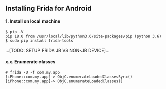 ## Installing Frida for Android


#### 1. Install on local machine
```
$ pip -V
pip 18.0 from /usr/local/lib/python3.6/site-packages/pip (python 3.6)
$ sudo pip install frida-tools
```

...[TODO: SETUP FRIDA JB VS NON-JB DEVICE]...

#### x.x. Enumerate classes
```
# frida -U -f com.my.app
[iPhone::com.my.app]-> ObjC.enumerateLoadedClassesSync()
[iPhone::com.my.app]-> ObjC.enumerateLoadedClasses()
```
